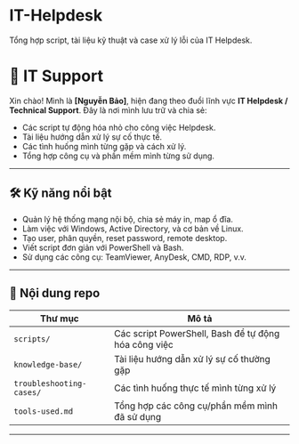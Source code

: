 # IT-Helpdesk
Tổng hợp script, tài liệu kỹ thuật và case xử lý lỗi của IT Helpdesk.
# 💼 IT Support

Xin chào! Mình là **[Nguyễn Bảo]**, hiện đang theo đuổi lĩnh vực **IT Helpdesk / Technical Support**. Đây là nơi mình lưu trữ và chia sẻ:

- Các script tự động hóa nhỏ cho công việc Helpdesk.
- Tài liệu hướng dẫn xử lý sự cố thực tế.
- Các tình huống mình từng gặp và cách xử lý.
- Tổng hợp công cụ và phần mềm mình từng sử dụng.

---

## 🛠 Kỹ năng nổi bật

- Quản lý hệ thống mạng nội bộ, chia sẻ máy in, map ổ đĩa.
- Làm việc với Windows, Active Directory, và cơ bản về Linux.
- Tạo user, phân quyền, reset password, remote desktop.
- Viết script đơn giản với PowerShell và Bash.
- Sử dụng các công cụ: TeamViewer, AnyDesk, CMD, RDP, v.v.

---

## 📁 Nội dung repo

| Thư mục | Mô tả |
|--------|-------|
| `scripts/` | Các script PowerShell, Bash để tự động hóa công việc |
| `knowledge-base/` | Tài liệu hướng dẫn xử lý sự cố thường gặp |
| `troubleshooting-cases/` | Các tình huống thực tế mình từng xử lý |
| `tools-used.md` | Tổng hợp các công cụ/phần mềm mình đã sử dụng |

---
